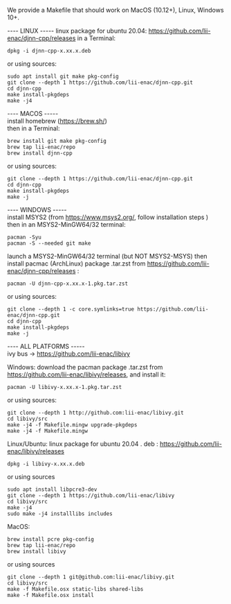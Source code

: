 We provide a Makefile that should work on MacOS (10.12+), Linux, Windows 10+.

---- LINUX -----
linux package for ubuntu 20.04: https://github.com/lii-enac/djnn-cpp/releases
in a Terminal:
```
dpkg -i djnn-cpp-x.xx.x.deb
````

or using sources:

```
sudo apt install git make pkg-config
git clone --depth 1 https://github.com/lii-enac/djnn-cpp.git  
cd djnn-cpp  
make install-pkgdeps  
make -j4  
```
---- MACOS -----  
install homebrew (https://brew.sh/)  
then in a Terminal:
```
brew install git make pkg-config
brew tap lii-enac/repo
brew install djnn-cpp
```
or using sources:
```
git clone --depth 1 https://github.com/lii-enac/djnn-cpp.git  
cd djnn-cpp  
make install-pkgdeps  
make -j  
```
---- WINDOWS -----  
install MSYS2 (from https://www.msys2.org/, follow installation steps )  
then in an MSYS2-MinGW64/32 terminal:
```
pacman -Syu
pacman -S --needed git make
```
launch a MSYS2-MinGW64/32 terminal (but NOT MSYS2-MSYS) then install pacmac (ArchLinux) package .tar.zst from https://github.com/lii-enac/djnn-cpp/releases :
```
pacman -U djnn-cpp-x.xx.x-1.pkg.tar.zst
```
or using sources:
```
git clone --depth 1 -c core.symlinks=true https://github.com/lii-enac/djnn-cpp.git  
cd djnn-cpp  
make install-pkgdeps  
make -j  
``` 

---- ALL PLATFORMS -----  
ivy bus -> https://github.com/lii-enac/libivy

Windows:
download the pacman package .tar.zst from https://github.com/lii-enac/libivy/releases, and install it:
```
pacman -U libivy-x.xx.x-1.pkg.tar.zst
```
or using sources:
```
git clone --depth 1 http://github.com:lii-enac/libivy.git  
cd libivy/src
make -j4 -f Makefile.mingw upgrade-pkgdeps
make -j4 -f Makefile.mingw 
```

Linux/Ubuntu:
linux package for ubuntu 20.04 . deb : https://github.com/lii-enac/libivy/releases
```
dpkg -i libivy-x.xx.x.deb
```
or using sources
```
sudo apt install libpcre3-dev  
git clone --depth 1 https://github.com/lii-enac/libivy 
cd libivy/src  
make -j4 
sudo make -j4 installlibs includes  
```
MacOS:  
```
brew install pcre pkg-config
brew tap lii-enac/repo
brew install libivy
```
or using sources
```
git clone --depth 1 git@github.com:lii-enac/libivy.git  
cd libivy/src
make -f Makefile.osx static-libs shared-libs  
make -f Makefile.osx install
```
